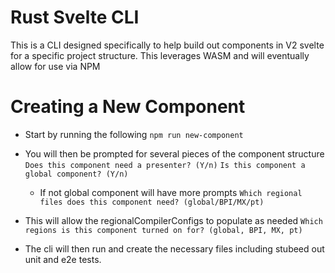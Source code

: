 # Rust Svelte CLI
This is a CLI designed specifically to help build out components in V2 svelte for a specific project structure.  This leverages WASM and will eventually allow for use via NPM

# Creating a New Component

- Start by running the following
``` npm run new-component ```

- You will then be prompted for several pieces of the component structure
``` Does this component need a presenter? (Y/n) ```
``` Is this component a global component? (Y/n) ```
  - If not global component will have more prompts
  ``` Which regional files does this component need? (global/BPI/MX/pt) ```
- This will allow the regionalCompilerConfigs to populate as needed
``` Which regions is this component turned on for? (global, BPI, MX, pt) ```
- The cli will then run and create the necessary files including stubeed out unit and e2e tests.
